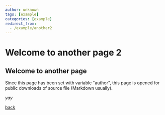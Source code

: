 ```yaml
---
author: unknown
tags: [example]
categories: [example]
redirect_from:
  - /example/another2
---
```


# Welcome to another page 2

## Welcome to another page

Since this page has been set with variable "author", this page is opened for public downloads of source file (Markdown usually).

_yay_

[back](./)